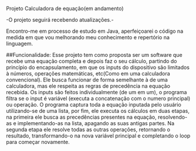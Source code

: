 Projeto Calculadora de equação(em andamento)

-O projeto seguirá recebendo atualizações.-

Encontro-me em processo de estudo em Java, aperfeiçoarei o código na medida em que vou melhorando meu conhecimento e repertório na linguagem.

##Funcionalidade:
Esse projeto tem como proposta ser um software que recebe uma equação completa e depois faz o seu cálculo, partindo do princípio do encapsulamento, em que os inputs do dispositivo são limitados à números, operações matemáticas, etc(Como em uma calculadora convencional). Ele busca funcionar de forma semelhante à de uma calculadora, mas ele respeita as regras de precedência na equação recebida. Os inputs são feitos individualmente (de um em um), o programa filtra se o input é variável (executa a concatenação com o numero principal) ou operação. O programa captura toda a equação inputada pelo usuário utilizando-se de uma lista, por fim, ele executa os cálculos em duas etapas, na primeira ele busca as precedências presentes na equação, resolvendo-as e implementando-as na lista, apagando as suas antigas partes. Na segunda etapa ele resolve todas as outras operações, retornando o resultado, transformando-o na nova variável principal e completando o loop para começar novamente.
